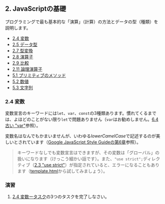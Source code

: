 ## 2. JavaScriptの基礎

プログラミングで最も基本的な「演算」（計算）の方法とデータの型（種類）を説明します。

- [2.4 変数](https://ja.javascript.info/variables)
- [2.5 データ型](https://ja.javascript.info/types)
- [2.7 型変換](https://ja.javascript.info/type-conversions)
- [2.8 演算子](https://ja.javascript.info/operators)
- [2.9 比較](https://ja.javascript.info/comparison)
- [2.11 論理演算子](https://ja.javascript.info/logical-operators)
- [5.1 プリミティブのメソッド](https://ja.javascript.info/primitives-methods)
- [5.2 数値](https://ja.javascript.info/number)
- [5.3 文字列](https://ja.javascript.info/string)

### 2.4 変数

変数宣言のキーワードには`let`、`var`、`const`の3種類あります。慣れてくるまでは、よほどのことがない限り`let`で問題ありません（`var`はお勧めしません。[6.4 古い "var"](https://ja.javascript.info/var)参照）。

変数名はなんでもかまいませんが、いわゆる*lowerCamelCase*で記述するのが美しいとされています（[Google JavaScript Style Guideの第6章](https://google.github.io/styleguide/jsguide.html#naming)参照）。

> キーワードなしでも変数宣言はできますが、その変数は「グローバル」の扱いになります（けっこう細かい話です）。また、`"use strict";`ディレクティブ（[2.3 "use strict"](https://ja.javascript.info/strict-mode)）が指定されていると、エラーになることもあります（[template.html](./codes/template.html)から試してみましょう）。


### 演習

1. [2.4 変数ータスク](https://ja.javascript.info/variables#tasks)の3つのタスクを完了しなさい。
